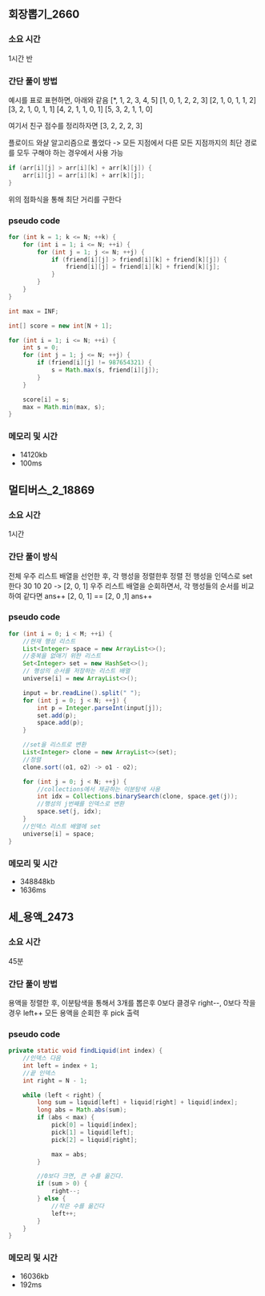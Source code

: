 ## 회장뽑기_2660
### 소요 시간
1시간 반

### 간단 풀이 방법
예시를 표로 표현하면, 아래와 같음
[*, 1, 2, 3, 4, 5]
[1, 0, 1, 2, 2, 3]
[2, 1, 0, 1, 1, 2]
[3, 2, 1, 0, 1, 1]
[4, 2, 1, 1, 0, 1]
[5, 3, 2, 1, 1, 0]

여기서 친구 점수를 정리하자면
[3, 2, 2, 2, 3]

플로이드 와샬 알고리즘으로 풀었다
-> 모든 지점에서 다른 모든 지점까지의 최단 경로를 모두 구해야 하는 경우에서 사용 가능
```java
if (arr[i][j] > arr[i][k] + arr[k][j]) {
    arr[i][j] = arr[i][k] + arr[k][j];
}
```
위의 점화식을 통해 최단 거리를 구한다

### pseudo code
```java
for (int k = 1; k <= N; ++k) {
    for (int i = 1; i <= N; ++i) {
        for (int j = 1; j <= N; ++j) {
            if (friend[i][j] > friend[i][k] + friend[k][j]) {
                friend[i][j] = friend[i][k] + friend[k][j];
            }
        }
    }
}

int max = INF;

int[] score = new int[N + 1];

for (int i = 1; i <= N; ++i) {
    int s = 0;
    for (int j = 1; j <= N; ++j) {
        if (friend[i][j] != 987654321) {
            s = Math.max(s, friend[i][j]);
        }
    }

    score[i] = s;
    max = Math.min(max, s);
}

```

### 메모리 및 시간
- 14120kb
- 100ms

## 멀티버스_2_18869
### 소요 시간
1시간

### 간단 풀이 방식
전체 우주 리스트 배열을 선언한 후, 각 행성을 정렬한후 정렬 전 행성을 인덱스로 set 한다
30 10 20 -> [2, 0, 1]
우주 리스트 배열을 순회하면서, 각 행성들의 순서를 비교하여 같다면 ans++
[2, 0, 1] == [2, 0 ,1] ans++

### pseudo code 
```java
for (int i = 0; i < M; ++i) {
    //현재 행성 리스트
    List<Integer> space = new ArrayList<>();
    //중복을 없애기 위한 리스트
    Set<Integer> set = new HashSet<>();
    // 행성의 순서를 저장하는 리스트 배열
    universe[i] = new ArrayList<>();

    input = br.readLine().split(" ");
    for (int j = 0; j < N; ++j) {
        int p = Integer.parseInt(input[j]);
        set.add(p);
        space.add(p);
    }

    //set을 리스트로 변환
    List<Integer> clone = new ArrayList<>(set);
    //정렬
    clone.sort((o1, o2) -> o1 - o2);

    for (int j = 0; j < N; ++j) {
        //collections에서 제공하는 이분탐색 사용
        int idx = Collections.binarySearch(clone, space.get(j));
        //행성의 j번째를 인덱스로 변환
        space.set(j, idx);
    }
    //인덱스 리스트 배열에 set
    universe[i] = space;
}
```

### 메모리 및 시간
- 348848kb
- 1636ms

## 세_용액_2473
### 소요 시간
45분

### 간단 풀이 방법
용액을 정렬한 후, 이분탐색을 통해서 3개를 뽑은후 0보다 클경우 right--, 0보다 작을 경우 left++
모든 용액을 순회한 후 pick 출력

### pseudo code
```java
private static void findLiquid(int index) {
    //인덱스 다음
    int left = index + 1;
    //끝 인덱스
    int right = N - 1;

    while (left < right) {
        long sum = liquid[left] + liquid[right] + liquid[index];
        long abs = Math.abs(sum);
        if (abs < max) {
            pick[0] = liquid[index];
            pick[1] = liquid[left];
            pick[2] = liquid[right];

            max = abs;
        }

        //0보다 크면, 큰 수를 옮긴다.
        if (sum > 0) {
            right--;
        } else {
            //작은 수를 옮긴다
            left++;
        }
    }
}
```

### 메모리 및 시간
- 16036kb
- 192ms